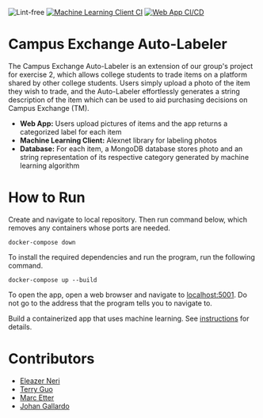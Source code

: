 ![Lint-free](https://github.com/nyu-software-engineering/containerized-app-exercise/actions/workflows/lint.yml/badge.svg)
[![Machine Learning Client CI](https://github.com/software-students-spring2024/4-containerized-app-exercise-teammjet/blob/main/.github/workflows/ml_client.yml/badge.svg)](https://github.com/software-students-spring2024/4-containerized-app-exercise-teammjet/blob/main/.github/workflows/ml_client.yml)
[![Web App CI/CD](https://github.com/software-students-spring2024/4-containerized-app-exercise-teammjet/blob/main/.github/workflows/web_app.yml/badge.svg)](https://github.com/software-students-spring2024/4-containerized-app-exercise-teammjet/blob/main/.github/workflows/web_app.yml)


# Campus Exchange Auto-Labeler
The Campus Exchange Auto-Labeler is an extension of our group's project for exercise 2, which allows college students to trade items on a platform shared by other college students. Users simply upload a photo of the item they wish to trade, and the Auto-Labeler effortlessly generates a string description of the item which can be used to aid purchasing decisions on Campus Exchange (TM).

- **Web App:** Users upload pictures of items and the app returns a categorized label for each item
- **Machine Learning Client:** Alexnet library for labeling photos
- **Database:** For each item, a MongoDB database stores photo and an string representation of its respective category generated by machine learning algorithm

# How to Run

Create and navigate to local repository. Then run command below, which removes any containers whose ports are needed.

    docker-compose down

To install the required dependencies and run the program, run the following command.

    docker-compose up --build

To open the app, open a web browser and navigate to [localhost:5001](http://localhost:5001/). Do not go to the address that the program tells you to navigate to.

Build a containerized app that uses machine learning. See [instructions](./instructions.md) for details.


# Contributors

- [Eleazer Neri](https://github.com/afknero)
- [Terry Guo](https://github.com/TerryQtt)
- [Marc Etter](https://github.com/Morcupine)
- [Johan Gallardo](https://github.com/JohanGallardo)
